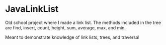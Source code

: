 # JavaLinkList
Old school project where I made a link list. The methods included in the tree are find, insert, count, height, sum, average, max, and min.

Meant to demonstrate knowledge of link lists, trees, and traversal
